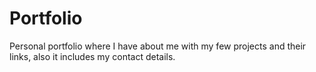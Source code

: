 # Portfolio
Personal portfolio where I have about me with my few projects and their links, also it includes my contact details.
